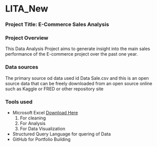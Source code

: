 # LITA_New  

### Project Title: E-Commerce Sales Analysis

### Project Overview
This Data Analysis Project aims to generate insight into the main sales performance of the E-commerce project over the past one year.

### Data sources
The primary source od data used id Data Sale.csv and this is an open source data that can be freely downloaded from an open source online such as Kaggle or FRED or other repository site

### Tools used
- Microsoft Excel [Download Here](https://www.microsoft.com)
   1. For cleaning
   2. For Analysis
   3. For Data Visualization
- Structured Query Language for quering of Data
- GitHub for Portfolio Building




